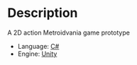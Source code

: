 # Description
A 2D action Metroidvania game prototype
- Language: [C#](https://learn.microsoft.com/en-us/dotnet/csharp/)
- Engine: [Unity](https://unity.com/)
